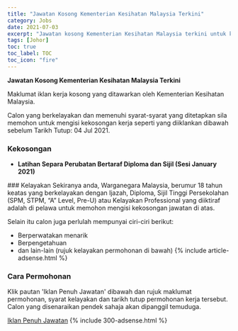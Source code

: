 ```yaml
---
title: "Jawatan Kosong Kementerian Kesihatan Malaysia Terkini" 
category: Jobs 
date: 2021-07-03 
excerpt: "Jawatan kosong Kementerian Kesihatan Malaysia terkini untuk kekosongan Latihan Separa Perubatan Bertaraf Diploma dan Sijil (Sesi January 2021)" 
tags: [Johor] 
toc: true 
toc_label: TOC 
toc_icon: "fire" 
--- 
```


**Jawatan Kosong Kementerian Kesihatan Malaysia Terkini**

Maklumat iklan kerja kosong yang ditawarkan oleh Kementerian Kesihatan Malaysia. 

Calon yang berkelayakan dan memenuhi syarat-syarat yang ditetapkan sila memohon untuk mengisi kekosongan kerja seperti yang diiklankan dibawah sebelum Tarikh Tutup: 04 Jul 2021. 
### Kekosongan 
<ul>
<li><strong>Latihan Separa Perubatan Bertaraf Diploma dan Sijil (Sesi January 2021)</strong></li>
</ul> 
### Kelayakan 
Sekiranya anda, Warganegara Malaysia, berumur 18 tahun keatas yang berkelayakan dengan Ijazah, Diploma, Sijil Tinggi Persekolahan (SPM, STPM, “A” Level, Pre-U) atau Kelayakan Professional yang diiktiraf adalah di pelawa untuk memohon mengisi kekosongan jawatan di atas.

Selain itu calon juga perlulah mempunyai ciri-ciri berikut:
- Berperwatakan menarik
- Berpengetahuan
- dan lain-lain (rujuk kelayakan permohonan di bawah) 
{% include article-adsense.html %} 
### Cara Permohonan 
Klik pautan 'Iklan Penuh Jawatan' dibawah dan rujuk maklumat permohonan, syarat kelayakan dan tarikh tutup permohonan kerja tersebut.
Calon yang disenaraikan pendek sahaja akan dipanggil temuduga.

<a href="https://imej.spa.gov.my/dev/pdf/iklan2021/IKLAN-SPA9_PK-KKM-LatihanSeparaPerubatanBertarafDiplomadanSijil_SesiJanuariTahun2022.pdf" class="btn btn--info" target="_blank" rel="nofollow noopenner">Iklan Penuh Jawatan</a> 
{% include 300-adsense.html %} 